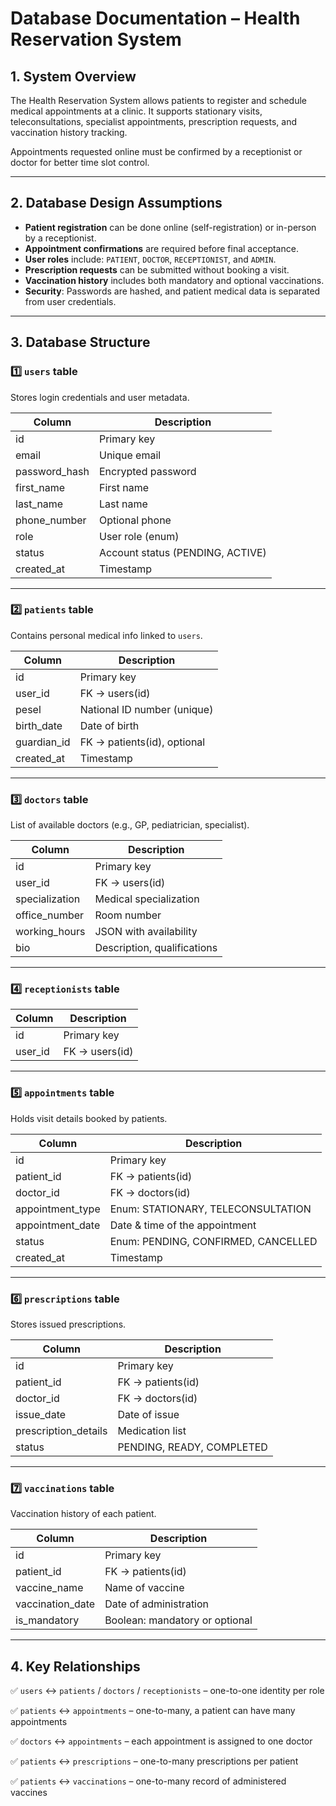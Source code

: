 
# Database Documentation – Health Reservation System

## 1. System Overview

The Health Reservation System allows patients to register and schedule medical appointments at a clinic.
It supports stationary visits, teleconsultations, specialist appointments, prescription requests, and vaccination history tracking.

Appointments requested online must be confirmed by a receptionist or doctor for better time slot control.

---

## 2. Database Design Assumptions

* **Patient registration** can be done online (self-registration) or in-person by a receptionist.
* **Appointment confirmations** are required before final acceptance.
* **User roles** include: `PATIENT`, `DOCTOR`, `RECEPTIONIST`, and `ADMIN`.
* **Prescription requests** can be submitted without booking a visit.
* **Vaccination history** includes both mandatory and optional vaccinations.
* **Security**: Passwords are hashed, and patient medical data is separated from user credentials.

---

## 3. Database Structure

### 1️⃣ `users` table

Stores login credentials and user metadata.

| Column         | Description                      |
| -------------- | -------------------------------- |
| id             | Primary key                      |
| email          | Unique email                     |
| password_hash  | Encrypted password               |
| first_name     | First name                       |
| last_name      | Last name                        |
| phone_number   | Optional phone                   |
| role           | User role (enum)                 |
| status         | Account status (PENDING, ACTIVE) |
| created_at     | Timestamp                        |

---

### 2️⃣ `patients` table

Contains personal medical info linked to `users`.

| Column       | Description                 |
| ------------ | --------------------------- |
| id           | Primary key                 |
| user_id      | FK → users(id)              |
| pesel        | National ID number (unique) |
| birth_date   | Date of birth               |
| guardian_id  | FK → patients(id), optional |
| created_at   | Timestamp                   |

---

### 3️⃣ `doctors` table

List of available doctors (e.g., GP, pediatrician, specialist).

| Column         | Description                 |
| -------------- | --------------------------- |
| id             | Primary key                 |
| user_id        | FK → users(id)              |
| specialization | Medical specialization      |
| office_number  | Room number                 |
| working_hours  | JSON with availability      |
| bio            | Description, qualifications |

---

### 4️⃣ `receptionists` table

| Column   | Description    |
| -------- | -------------- |
| id       | Primary key    |
| user_id  | FK → users(id) |

---

### 5️⃣ `appointments` table

Holds visit details booked by patients.

| Column            | Description                         |
| ----------------- | ----------------------------------- |
| id                | Primary key                         |
| patient_id        | FK → patients(id)                   |
| doctor_id         | FK → doctors(id)                    |
| appointment_type  | Enum: STATIONARY, TELECONSULTATION  |
| appointment_date  | Date & time of the appointment      |
| status            | Enum: PENDING, CONFIRMED, CANCELLED |
| created_at        | Timestamp                           |

---

### 6️⃣ `prescriptions` table

Stores issued prescriptions.

| Column                | Description               |
| --------------------- | ------------------------- |
| id                    | Primary key               |
| patient_id            | FK → patients(id)         |
| doctor_id             | FK → doctors(id)          |
| issue_date            | Date of issue             |
| prescription_details  | Medication list           |
| status                | PENDING, READY, COMPLETED |

---

### 7️⃣ `vaccinations` table

Vaccination history of each patient.

| Column            | Description                    |
| ----------------- | ------------------------------ |
| id                | Primary key                    |
| patient_id        | FK → patients(id)              |
| vaccine_name      | Name of vaccine                |
| vaccination_date  | Date of administration         |
| is_mandatory      | Boolean: mandatory or optional |

---

## 4. Key Relationships

✅ `users` ↔ `patients` / `doctors` / `receptionists` – one-to-one identity per role

✅ `patients` ↔ `appointments` – one-to-many, a patient can have many appointments

✅ `doctors` ↔ `appointments` – each appointment is assigned to one doctor

✅ `patients` ↔ `prescriptions` – one-to-many prescriptions per patient

✅ `patients` ↔ `vaccinations` – one-to-many record of administered vaccines

